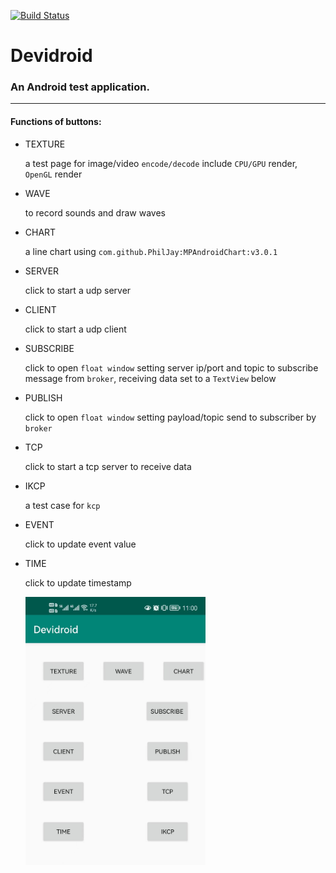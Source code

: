 [![Build Status](https://tsymiar.visualstudio.com/MyAutomatic/_apis/build/status/tsymiar.Device2Device?repoName=tsymiar%2FDevice2Device&branchName=main)](https://tsymiar.visualstudio.com/MyAutomatic/_build/latest?definitionId=72&repoName=tsymiar%2FDevice2Device&branchName=main)

# Devidroid
### An Android test application.
-------
#### Functions of buttons: 
- TEXTURE

    a test page for image/video `encode/decode` include `CPU/GPU` render, `OpenGL` render
- WAVE

    to record sounds and draw waves
- CHART

    a line chart using `com.github.PhilJay:MPAndroidChart:v3.0.1`
- SERVER

    click to start a udp server

- CLIENT

    click to start a udp client

- SUBSCRIBE

    click to open `float window` setting server ip/port and topic to subscribe message from `broker`, receiving data set to a `TextView` below

- PUBLISH

    click to open `float window` setting payload/topic send to subscriber by `broker`

- TCP

    click to start a tcp server to receive data

- IKCP

    a test case for `kcp`

- EVENT

    click to update event value

- TIME

    click to update timestamp

    <img src="file/MainActivity.jpeg" title="MainActivity" height="60%" width="60%">
